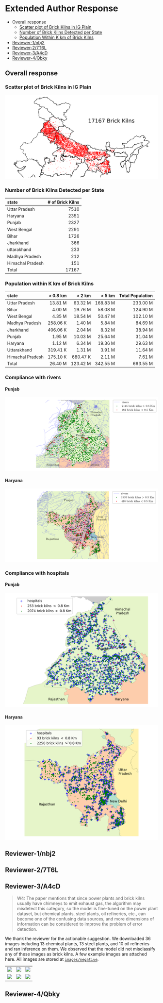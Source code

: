 # Extended Author Response

- [Overall response](#overall-response)
    - [Scatter plot of Brick Kilns in IG Plain](#scatter-plot-of-brick-kilns-in-ig-plain)
    - [Number of Brick Kilns Detected per State](#number-of-brick-kilns-detected-per-state)
    - [Population Within K km of Brick Kilns](#population-within-k-km-of-brick-kilns)
- [Reviewer-1/nbj2](#reviewer-1nbj2)
- [Reviewer-2/7T6L](#reviewer-27t6l)
- [Reviewer-3/A4cD](#reviewer-3a4cd)
- [Reviewer-4/Qbky](#reviewer-4qbky)


## Overall response

### Scatter plot of Brick Kilns in IG Plain

![](images/ig_plain_bk.png)

### Number of Brick Kilns Detected per State

| state            |   # of Brick Kilns |
|:-----------------|-------------------:|
| Uttar Pradesh    |               7510 |
| Haryana          |               2351 |
| Punjab           |               2327 |
| West Bengal      |               2291 |
| Bihar            |               1726 |
| Jharkhand        |                366 |
| uttarakhand      |                233 |
| Madhya Pradesh   |                212 |
| Himachal Pradesh |                151 |
| Total            |              17167 |

### Population within K km of Brick Kilns

|            state |   < 0.8 km |   < 2 km |   < 5 km |   Total Population |
|:-----------------|-----------:|---------:|---------:|-------------------:|
|    Uttar Pradesh |    13.81 M |  63.32 M | 168.83 M |           233.00 M |
|            Bihar |     4.00 M |  19.76 M |  58.08 M |           124.90 M |
|      West Bengal |     4.35 M |  18.54 M |  50.47 M |           102.10 M |
|   Madhya Pradesh |   258.06 K |   1.40 M |   5.84 M |            84.69 M |
|        Jharkhand |   406.06 K |   2.04 M |   8.32 M |            38.94 M |
|           Punjab |     1.95 M |  10.03 M |  25.64 M |            31.04 M |
|          Haryana |     1.12 M |   6.34 M |  19.36 M |            29.63 M |
|      Uttarakhand |   319.41 K |   1.31 M |   3.91 M |            11.64 M |
| Himachal Pradesh |   175.10 K | 680.47 K |   2.11 M |             7.61 M |
|            Total |    26.40 M | 123.42 M | 342.55 M |           663.55 M |

### Compliance with rivers

#### Punjab

![](images/punjab_bk_river.png)
<!-- Fix height with original aspect ratio-->
<!-- <img src="images/punjab_bk_river.png" width="100%" height="auto"> -->

#### Haryana

![](images/haryana_bk_river.png)

### Compliance with hospitals

#### Punjab

![](images/punjab_bk_hosp.png)

#### Haryana

![](images/haryana_bk_hosp.png)


## Reviewer-1/nbj2

## Reviewer-2/7T6L

## Reviewer-3/A4cD

> W4: The paper mentions that since power plants and brick kilns usually have chimneys to emit exhaust gas, the algorithm may misdetect this category, so the model is fine-tuned on the power plant dataset, but chemical plants, steel plants, oil refineries, etc., can become one of the confusing data sources, and more dimensions of information can be considered to improve the problem of error detection.

We thank the reviewer for the actionable suggestion. We downloaded 36 images including 13 chemical plants, 13 steel plants, and 10 oil refineries and ran inference on them. We observed that the model did not misclassify any of these images as brick kilns. A few example images are attached here. All images are stored at [`images/negative`](images/negative/).

| | | |
|:-------------------------:|:-------------------------:|:-------------------------:|
|![](images/negative/11.67,78.09.png)|![](images/negative/30.31,75.05.png)|![](images/negative/19.06,73.03.png)|
|![](images/negative/28.59,77.31.png)|![](images/negative/21.17,81.38.png)|![](images/negative/24.25,78.16.png)|

## Reviewer-4/Qbky